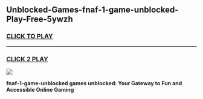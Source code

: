 
## Unblocked-Games-fnaf-1-game-unblocked-Play-Free-5ywzh
<h3>
<a href="https://premium76.site?title=fnaf-1-game-unblocked&ref=22A">CLICK TO PLAY</a></h3>
<hr>

<h3>
<a href="https://premium76.site?title=fnaf-1-game-unblocked&ref=22A">CLICK 2 PLAY</a>
  
</h3>

<a href="https://premium76.site?title=fnaf-1-game-unblocked&ref=22A"><img src="https://clearcache.store/games.png"></a>


**fnaf-1-game-unblocked games unblocked: Your Gateway to Fun and Accessible Online Gaming**
